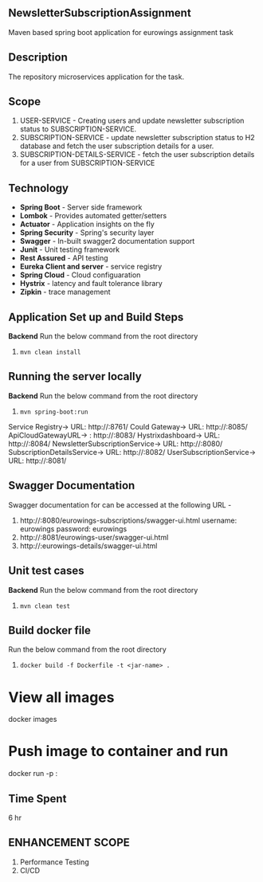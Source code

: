 ## NewsletterSubscriptionAssignment
Maven based spring boot application for eurowings assignment task

## Description
The repository microservices application for the task. 

## Scope
1. USER-SERVICE - Creating users and update newsletter subscription status to SUBSCRIPTION-SERVICE.
2. SUBSCRIPTION-SERVICE - update newsletter subscription status to H2 database and fetch the user subscription details for a user.
3. SUBSCRIPTION-DETAILS-SERVICE - fetch the user subscription details for a user from SUBSCRIPTION-SERVICE

## Technology
- **Spring Boot**     - Server side framework
- **Lombok**          - Provides automated getter/setters
- **Actuator**        - Application insights on the fly
- **Spring Security** - Spring's security layer
- **Swagger**         - In-built swagger2 documentation support
- **Junit**           - Unit testing framework
- **Rest Assured**    - API testing
- **Eureka Client and server**    - service registry
- **Spring Cloud**    - Cloud configuaration
- **Hystrix**    - latency and fault tolerance library
- **Zipkin**    - trace management

## Application Set up and Build Steps
**Backend** 
Run the below command from the root directory
1. `mvn clean install`

## Running the server locally
**Backend** 
Run the below command from the root directory
1. `mvn spring-boot:run`

Service Registry-> URL: http://<host-name>:8761/
Could Gateway->  URL: http://<host-name>:8085/
ApiCloudGatewayURL-> : http://<host-name>:8083/
Hystrixdashboard-> URL: http://<host-name>:8084/
NewsletterSubscriptionService-> URL: http://<host-name>:8080/
SubscriptionDetailsService-> URL: http://<host-name>:8082/
UserSubscriptionService-> URL: http://<host-name>:8081/
  
## Swagger Documentation
Swagger documentation for  can be accessed at the following URL -
1. http://<host-name>:8080/eurowings-subscriptions/swagger-ui.html
username: eurowings
password: eurowings
2.  http://<host-name>:8081/eurowings-user/swagger-ui.html
3.  http://<host-name>:eurowings-details/swagger-ui.html
  
## Unit test cases
**Backend** 
Run the below command from the root directory
1. `mvn clean test`

## Build docker file
Run the below command from the root directory
1. `docker build -f Dockerfile -t <jar-name> .`
# View all images
docker images
# Push image to container and run
docker run -p <container-port>:<host-port> <jar-name>
  
## Time Spent
6 hr

## ENHANCEMENT SCOPE
1. Performance Testing
2. CI/CD 
